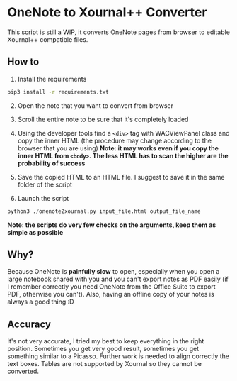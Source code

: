 # OneNote to Xournal++ Converter

This script is still a WIP, it converts OneNote pages from browser to editable Xournal++ compatible files.

## How to

1) Install the requirements
```Bash
pip3 install -r requirements.txt
```

2) Open the note that you want to convert from browser

3) Scroll the entire note to be sure that it's completely loaded

4) Using the developer tools find a `<div>` tag with WACViewPanel class and copy the inner HTML (the procedure may change according to the browser that you are using)
**Note: it may works even if you copy the inner HTML from `<body>`. The less HTML has to scan the higher are the probability of success**

5) Save the copied HTML to an HTML file. I suggest to save it in the same folder of the script

6) Launch the script
```Python
python3 ./onenote2xournal.py input_file.html output_file_name
```
**Note: the scripts do very few checks on the arguments, keep them as simple as possible**

## Why?
Because OneNote is **painfully slow** to open, especially when you open a large notebook shared with you and you can't export notes as PDF easily (if I remember correctly you need OneNote from the Office Suite to export PDF, otherwise you can't).
Also, having an offline copy of your notes is always a good thing :D

## Accuracy
It's not very accurate, I tried my best to keep everything in the right position. Sometimes you get very good result, sometimes you get something similar to a Picasso.
Further work is needed to align correctly the text boxes.
Tables are not supported by Xournal so they cannot be converted.